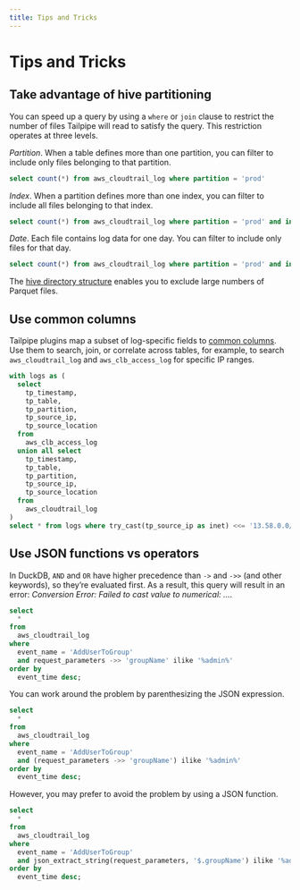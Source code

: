 ```yaml
---
title: Tips and Tricks
---
```


# Tips and Tricks

## Take advantage of hive partitioning

You can speed up a query by using a `where` or `join` clause to restrict the number of files Tailpipe will read to satisfy the query. This restriction operates at three levels.

*Partition*. When a table defines more than one partition, you can filter to include only files belonging to that partition.

```sql
select count(*) from aws_cloudtrail_log where partition = 'prod'
```

*Index*. When a partition defines more than one index, you can filter to include all files belonging to that index.

```sql
select count(*) from aws_cloudtrail_log where partition = 'prod' and index = 123456789
```

*Date*. Each file contains log data for one day. You can filter to include only files for that day.

```sql
select count(*) from aws_cloudtrail_log where partition = 'prod' and index = 123456789 and tp_date = '2024-12-01'
```

The [hive directory structure](/docs/collect/configure#hive-partitioning) enables you to exclude large numbers of Parquet files.

## Use common columns

Tailpipe plugins map a subset of log-specific fields to [common columns](/docs/reference/config-files/table#common-columns). Use them to search, join, or correlate across tables, for example, to search `aws_cloudtrail_log` and `aws_clb_access_log` for specific IP ranges.

```sql
with logs as (
  select
    tp_timestamp,
    tp_table,
    tp_partition,
    tp_source_ip,
    tp_source_location
  from
    aws_clb_access_log
  union all select
    tp_timestamp,
    tp_table,
    tp_partition,
    tp_source_ip,
    tp_source_location
  from
    aws_cloudtrail_log
)
select * from logs where try_cast(tp_source_ip as inet) <<= '13.58.0.0/15'::inet
```

## Use JSON functions vs operators

In DuckDB, `AND` and `OR` have higher precedence than `->` and `->>` (and other keywords), so they’re evaluated first.
As a result, this query will result in an error: *Conversion Error: Failed to cast value to numerical: …*.

```sql
select
  *
from
  aws_cloudtrail_log
where
  event_name = 'AddUserToGroup'
  and request_parameters ->> 'groupName' ilike '%admin%'
order by
  event_time desc;
```

You can work around the problem by parenthesizing the JSON expression.

```sql
select
  *
from
  aws_cloudtrail_log
where
  event_name = 'AddUserToGroup'
  and (request_parameters ->> 'groupName') ilike '%admin%'
order by
  event_time desc;
```

However, you may prefer to avoid the problem by using a JSON function.

```sql
select
  *
from
  aws_cloudtrail_log
where
  event_name = 'AddUserToGroup'
  and json_extract_string(request_parameters, '$.groupName') ilike '%admin%'
order by
  event_time desc;
```
